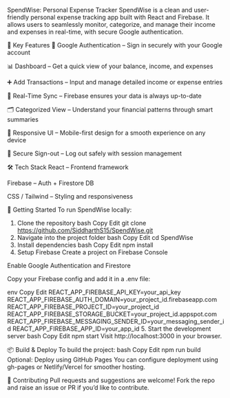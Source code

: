 SpendWise: Personal Expense Tracker
SpendWise is a clean and user-friendly personal expense tracking app built with React and Firebase. It allows users to seamlessly monitor, categorize, and manage their income and expenses in real-time, with secure Google authentication.

🔑 Key Features
🔐 Google Authentication – Sign in securely with your Google account

📊 Dashboard – Get a quick view of your balance, income, and expenses

➕ Add Transactions – Input and manage detailed income or expense entries

🔁 Real-Time Sync – Firebase ensures your data is always up-to-date

🗂️ Categorized View – Understand your financial patterns through smart summaries

📱 Responsive UI – Mobile-first design for a smooth experience on any device

🚪 Secure Sign-out – Log out safely with session management

🛠️ Tech Stack
React – Frontend framework

Firebase – Auth + Firestore DB

CSS / Tailwind – Styling and responsiveness

🚀 Getting Started
To run SpendWise locally:

1. Clone the repository
bash
Copy
Edit
git clone https://github.com/SiddharthS15/SpendWise.git
2. Navigate into the project folder
bash
Copy
Edit
cd SpendWise
3. Install dependencies
bash
Copy
Edit
npm install
4. Setup Firebase
Create a project on Firebase Console

Enable Google Authentication and Firestore

Copy your Firebase config and add it in a .env file:

env
Copy
Edit
REACT_APP_FIREBASE_API_KEY=your_api_key
REACT_APP_FIREBASE_AUTH_DOMAIN=your_project_id.firebaseapp.com
REACT_APP_FIREBASE_PROJECT_ID=your_project_id
REACT_APP_FIREBASE_STORAGE_BUCKET=your_project_id.appspot.com
REACT_APP_FIREBASE_MESSAGING_SENDER_ID=your_messaging_sender_id
REACT_APP_FIREBASE_APP_ID=your_app_id
5. Start the development server
bash
Copy
Edit
npm start
Visit http://localhost:3000 in your browser.

📦 Build & Deploy
To build the project:
bash
Copy
Edit
npm run build
Optional: Deploy using GitHub Pages
You can configure deployment using gh-pages or Netlify/Vercel for smoother hosting.

🤝 Contributing
Pull requests and suggestions are welcome! Fork the repo and raise an issue or PR if you’d like to contribute.